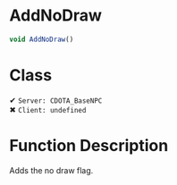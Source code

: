 # AddNoDraw
```js
void AddNoDraw()
```
# Class
✔ `Server: CDOTA_BaseNPC`  
✖ `Client: undefined`  

# Function Description
Adds the no draw flag.
